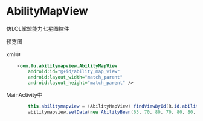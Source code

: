 # AbilityMapView
仿LOL掌盟能力七星图控件

预览图



xml中
```xml
    <com.fu.abilitymapview.AbilityMapView
        android:id="@+id/ability_map_view"
        android:layout_width="match_parent"
        android:layout_height="match_parent" />
```

MainActivity中
```Java
        this.abilitymapview = (AbilityMapView) findViewById(R.id.ability_map_view);
        abilitymapview.setData(new AbilityBean(65, 70, 80, 70, 80, 80, 80));
```
